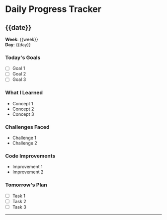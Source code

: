 # Daily Progress Tracker

## {{date}}

**Week**: {{week}}  
**Day**: {{day}}

### Today's Goals
- [ ] Goal 1
- [ ] Goal 2
- [ ] Goal 3

### What I Learned
- Concept 1
- Concept 2
- Concept 3

### Challenges Faced
- Challenge 1
- Challenge 2

### Code Improvements
- Improvement 1
- Improvement 2

### Tomorrow's Plan
- [ ] Task 1
- [ ] Task 2
- [ ] Task 3

---